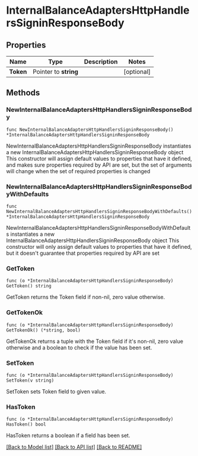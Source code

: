# InternalBalanceAdaptersHttpHandlersSigninResponseBody

## Properties

Name | Type | Description | Notes
------------ | ------------- | ------------- | -------------
**Token** | Pointer to **string** |  | [optional] 

## Methods

### NewInternalBalanceAdaptersHttpHandlersSigninResponseBody

`func NewInternalBalanceAdaptersHttpHandlersSigninResponseBody() *InternalBalanceAdaptersHttpHandlersSigninResponseBody`

NewInternalBalanceAdaptersHttpHandlersSigninResponseBody instantiates a new InternalBalanceAdaptersHttpHandlersSigninResponseBody object
This constructor will assign default values to properties that have it defined,
and makes sure properties required by API are set, but the set of arguments
will change when the set of required properties is changed

### NewInternalBalanceAdaptersHttpHandlersSigninResponseBodyWithDefaults

`func NewInternalBalanceAdaptersHttpHandlersSigninResponseBodyWithDefaults() *InternalBalanceAdaptersHttpHandlersSigninResponseBody`

NewInternalBalanceAdaptersHttpHandlersSigninResponseBodyWithDefaults instantiates a new InternalBalanceAdaptersHttpHandlersSigninResponseBody object
This constructor will only assign default values to properties that have it defined,
but it doesn't guarantee that properties required by API are set

### GetToken

`func (o *InternalBalanceAdaptersHttpHandlersSigninResponseBody) GetToken() string`

GetToken returns the Token field if non-nil, zero value otherwise.

### GetTokenOk

`func (o *InternalBalanceAdaptersHttpHandlersSigninResponseBody) GetTokenOk() (*string, bool)`

GetTokenOk returns a tuple with the Token field if it's non-nil, zero value otherwise
and a boolean to check if the value has been set.

### SetToken

`func (o *InternalBalanceAdaptersHttpHandlersSigninResponseBody) SetToken(v string)`

SetToken sets Token field to given value.

### HasToken

`func (o *InternalBalanceAdaptersHttpHandlersSigninResponseBody) HasToken() bool`

HasToken returns a boolean if a field has been set.


[[Back to Model list]](../README.md#documentation-for-models) [[Back to API list]](../README.md#documentation-for-api-endpoints) [[Back to README]](../README.md)


